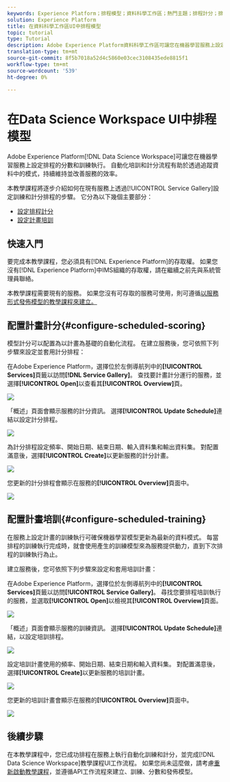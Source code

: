 ```yaml
---
keywords: Experience Platform；排程模型；資料科學工作區；熱門主題；排程計分；排程培訓
solution: Experience Platform
title: 在資料科學工作區UI中排程模型
topic: tutorial
type: Tutorial
description: Adobe Experience Platform資料科學工作區可讓您在機器學習服務上設定排程的分數和訓練執行。 自動化培訓和計分程式有助於透過追蹤資料中的模式，持續維持和改善服務的效率。
translation-type: tm+mt
source-git-commit: 8f5b7018a52d4c5860e03cec3108435ede8815f1
workflow-type: tm+mt
source-wordcount: '539'
ht-degree: 0%

---
```



# 在Data Science Workspace UI中排程模型

Adobe Experience Platform[!DNL Data Science Workspace]可讓您在機器學習服務上設定排程的分數和訓練執行。 自動化培訓和計分流程有助於透過追蹤資料中的模式，持續維持並改善服務的效率。

本教學課程將逐步介紹如何在現有服務上透過[!UICONTROL Service Gallery]設定訓練和計分排程的步驟。 它分為以下幾個主要部分：

- [設定排程計分](#configure-scheduled-scoring)
- [設定計畫培訓](#configure-scheduled-training)

## 快速入門

要完成本教學課程，您必須具有[!DNL Experience Platform]的存取權。 如果您沒有[!DNL Experience Platform]中IMS組織的存取權，請在繼續之前先與系統管理員聯絡。

本教學課程需要現有的服務。 如果您沒有可存取的服務可使用，則可遵循[以服務形式發佈模型的教學課程來建立。](./publish-model-service-ui.md)

## 配置計畫計分{#configure-scheduled-scoring}

模型計分可以配置為以計畫為基礎的自動化流程。 在建立服務後，您可依照下列步驟來設定並套用計分排程：

在Adobe Experience Platform，選擇位於左側導航列中的&#x200B;**[!UICONTROL Services]**&#x200B;頁籤以訪問&#x200B;**[!DNL Service Gallery]**。 查找要計畫計分運行的服務，並選擇&#x200B;**[!UICONTROL Open]**&#x200B;以查看其&#x200B;**[!UICONTROL Overview]**&#x200B;頁。

![](../images/models-recipes/schedule/select_service.png)

「概述」頁面會顯示服務的計分資訊。 選擇&#x200B;**[!UICONTROL Update Schedule]**&#x200B;連結以設定計分排程。

![](../images/models-recipes/schedule/update_scoring.png)

為計分排程設定頻率、開始日期、結束日期、輸入資料集和輸出資料集。 對配置滿意後，選擇&#x200B;**[!UICONTROL Create]**&#x200B;以更新服務的計分計畫。

![](../images/models-recipes/schedule/set_scoring_schedule.png)

您更新的計分排程會顯示在服務的&#x200B;**[!UICONTROL Overview]**&#x200B;頁面中。

![](../images/models-recipes/schedule/scoring_set.png)

## 配置計畫培訓{#configure-scheduled-training}

在服務上設定計畫的訓練執行可確保機器學習模型更新為最新的資料模式。 每當排程的訓練執行完成時，就會使用產生的訓練模型來為服務提供動力，直到下次排程的訓練執行為止。

建立服務後，您可依照下列步驟來設定和套用培訓計畫：

在Adobe Experience Platform，選擇位於左側導航列中的&#x200B;**[!UICONTROL Services]**&#x200B;頁籤以訪問&#x200B;**[!UICONTROL Service Gallery]**。 尋找您要排程培訓執行的服務，並選取&#x200B;**[!UICONTROL Open]**&#x200B;以檢視其&#x200B;**[!UICONTROL Overview]**&#x200B;頁面。

![](../images/models-recipes/schedule/select_service.png)

「概述」頁面會顯示服務的訓練資訊。 選擇&#x200B;**[!UICONTROL Update Schedule]**&#x200B;連結，以設定培訓排程。

![](../images/models-recipes/schedule/update_training.png)

設定培訓計畫使用的頻率、開始日期、結束日期和輸入資料集。 對配置滿意後，選擇&#x200B;**[!UICONTROL Create]**&#x200B;以更新服務的培訓計畫。

![](../images/models-recipes/schedule/set_training_schedule.png)

您更新的培訓計畫會顯示在服務的&#x200B;**[!UICONTROL Overview]**&#x200B;頁面中。

![](../images/models-recipes/schedule/training_set.png)

## 後續步驟

在本教學課程中，您已成功排程在服務上執行自動化訓練和計分，並完成[!DNL Data Science Workspace]教學課程UI工作流程。 如果您尚未這麼做，請考慮[重新啟動教學課程](./create-retails-sales-dataset.md)，並遵循API工作流程來建立、訓練、分數和發佈模型。

